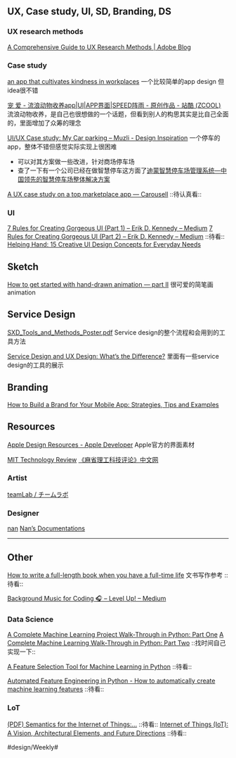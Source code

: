 ## UX, Case study, UI, SD, Branding, DS
### UX research methods
[A Comprehensive Guide to UX Research Methods | Adobe Blog](https://theblog.adobe.com/a-comprehensive-guide-to-ux-research-methods/)

### Case study
[an app that cultivates kindness in workplaces](https://uxplanet.org/ux-case-study-kinder-a-kindness-cultivating-app-d292130e0249)
一个比较简单的app design
但idea很不错

[宠 爱 - 流浪动物收养app|UI|APP界面|SPEED阵雨        - 原创作品 - 站酷 (ZCOOL)](https://www.zcool.com.cn/work/ZMTk3NTk0MDA=.html)
流浪动物收养，是自己也很想做的一个话题，但看到别人的构思其实是比自己全面的，里面增加了众筹的理念

[UI/UX Case study: My Car parking – Muzli - Design Inspiration](https://medium.muz.li/ui-ux-case-my-car-parking-1ca00506245f)
一个停车的app，整体不错但感觉实际实现上很困难
* 可以对其方案做一些改进，针对商场停车场
* 查了一下有一个公司已经在做智慧停车这方面了[迪蒙智慧停车场管理系统—中国领先的智慧停车场整体解决方案](http://www.dimeng.vip/solution/zhinengtingche.html)


[A UX case study on a top marketplace app — Carousell](https://uxplanet.org/a-ux-case-study-on-a-top-marketplace-app-carousell-24d5c943f774) ::待认真看::

### UI
[7 Rules for Creating Gorgeous UI (Part 1) – Erik D. Kennedy – Medium](https://medium.com/@erikdkennedy/7-rules-for-creating-gorgeous-ui-part-1-559d4e805cda)
[7 Rules for Creating Gorgeous UI (Part 2) – Erik D. Kennedy – Medium](https://medium.com/@erikdkennedy/7-rules-for-creating-gorgeous-ui-part-2-430de537ba96)
::待看::
[Helping Hand: 15 Creative UI Design Concepts for Everyday Needs](https://uxplanet.org/helping-hand-15-creative-ui-design-concepts-for-everyday-needs-f5a970716c0e)

## Sketch
[How to get started with hand-drawn animation — part II](https://uxdesign.cc/a-day-in-the-animated-life-part-ii-9730fb199517)
很可爱的简笔画animation

## Service Design
<a href='SXD_Tools_and_Methods_Poster.pdf'>SXD_Tools_and_Methods_Poster.pdf</a>
Service design的整个流程和会用到的工具方法

[Service Design and UX Design: What’s the Difference?](https://blog.prototypr.io/service-design-and-ux-design-whats-the-difference-508c41c65217)
里面有一些service design的工具的展示

## Branding
[How to Build a Brand for Your Mobile App: Strategies, Tips and Examples](https://uxplanet.org/how-to-build-a-brand-for-your-mobile-app-strategies-tips-and-examples-29718ab6a291)

## Resources
[Apple Design Resources - Apple Developer](https://developer.apple.com/design/resources/)
Apple官方的界面素材

[MIT Technology Review](https://www.technologyreview.com)
[《麻省理工科技评论》中文网](http://www.mittrchina.com)

### Artist
[teamLab / チームラボ](http://art.team-lab.cn)

### Designer
[nan](https://nanzhaoportfolio.wordpress.com)
[Nan’s Documentations](https://nanzhaodocumentations.wordpress.com)
- - - -

## Other
[How to write a full-length book when you have a full-time life](https://thecoffeelicious.com/how-to-write-a-full-length-book-when-you-have-a-full-time-life-b644651b383a) 文书写作参考 ::待看::

[Background Music for Coding 🎧 – Level Up! – Medium](https://medium.com/level-up-web/youtube-background-music-for-coding-99b592a74dc8)

### Data Science
[A Complete Machine Learning Project Walk-Through in Python: Part One](https://towardsdatascience.com/a-complete-machine-learning-walk-through-in-python-part-one-c62152f39420)
[A Complete Machine Learning Walk-Through in Python: Part Two](https://towardsdatascience.com/a-complete-machine-learning-project-walk-through-in-python-part-two-300f1f8147e2) ::找时间自己实现一下::

[A Feature Selection Tool for Machine Learning in Python](https://towardsdatascience.com/a-feature-selection-tool-for-machine-learning-in-python-b64dd23710f0) ::待看::

[Automated Feature Engineering in Python - How to automatically create machine learning features](https://towardsdatascience.com/automated-feature-engineering-in-python-99baf11cc219) ::待看::

### LoT
[(PDF) Semantics for the Internet of Things:…](https://www.researchgate.net/publication/259922825_Semantics_for_the_Internet_of_Things_Early_Progress_and_Back_to_the_Future) ::待看::
[Internet of Things (IoT): A Vision, Architectural Elements, and Future Directions](https://arxiv.org/pdf/1207.0203.pdf?ref=theiotlist) ::待看::




#design/Weekly#
